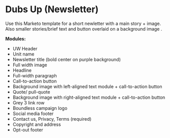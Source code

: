# Dubs Up (Newsletter)
Use this Marketo template for a short newletter with a main story + image. Also smaller stories/brief text and button overlaid on a background image .

**Modules:** 
- UW Header
- Unit name
- Newsletter title (bold center on purple background)
- Full width image
- Headline
- Full-width paragraph
- Call-to-action button
- Background image with left-aligned text module + call-to-action button
- Quote/ pull-quote 
- Background image with right-aligned text module + call-to-action button
- Grey 3 link row 
- Boundless campaign logo
- Social media footer
- Contact us, Privacy, Terms (required)
- Copyright and address
- Opt-out footer 
